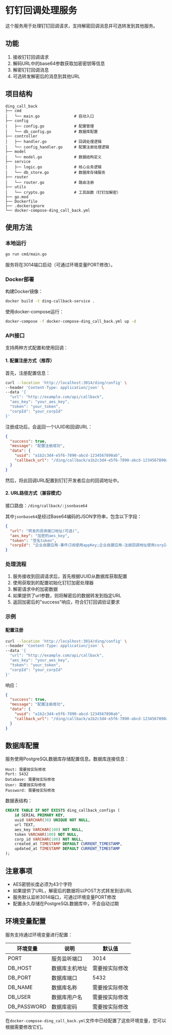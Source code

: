 # 钉钉回调处理服务

这个服务用于处理钉钉回调请求，支持解密回调消息并可选转发到其他服务。

## 功能

1. 接收钉钉回调请求
2. 解码URL中的base64参数获取加密密钥等信息
3. 解密钉钉回调消息
4. 可选转发解密后的消息到其他URL

## 项目结构

```
ding_call_back
├── cmd
│   └── main.go               # 启动入口
├── config
│   ├── config.go             # 配置管理
│   └── db_config.go          # 数据库配置
├── controller
│   ├── handler.go            # 回调处理逻辑
│   └── config_handler.go     # 配置注册处理逻辑
├── model
│   └── model.go              # 数据结构定义
├── service
│   ├── logic.go              # 核心业务逻辑
│   └── db_store.go           # 数据库存储服务
├── router
│   └── router.go             # 路由注册
├── utils
│   └── crypto.go             # 工具函数（钉钉加解密）
├── go.mod
├── Dockerfile
├── .dockerignore
└── docker-compose-ding_call_back.yml
```

## 使用方法

### 本地运行

```bash
go run cmd/main.go
```

服务将在3014端口启动（可通过环境变量PORT修改）。

### Docker部署

构建Docker镜像：

```bash
docker build -t ding-callback-service .
```

使用docker-compose运行：

```bash
docker-compose -f docker-compose-ding_call_back.yml up -d
```

### API接口

支持两种方式配置和使用回调：

#### 1. 配置注册方式（推荐）

首先，注册配置信息：

```bash
curl --location 'http://localhost:3014/ding/config' \
--header 'Content-Type: application/json' \
--data '{
  "url": "http://example.com/api/callback",
  "aes_key": "your_aes_key",
  "token": "your_token",
  "corpId": "your_corpId"
}'
```

注册成功后，会返回一个UUID和回调URL：

```json
{
  "success": true,
  "message": "配置注册成功",
  "data": {
    "uuid": "a1b2c3d4-e5f6-7890-abcd-1234567890ab",
    "callback_url": "/ding/callback/a1b2c3d4-e5f6-7890-abcd-1234567890ab"
  }
}
```

然后，将此回调URL配置到钉钉开发者后台的回调地址中。

#### 2. URL路径方式（兼容模式）

接口路由：`/ding/callback/:jsonbase64`

其中`jsonbase64`是经过Base64编码的JSON字符串，包含以下字段：

```json
{
  "url": "转发的具体接口地址(可选)",
  "aes_key": "加密的aes_key",
  "token": "签名token",
  "corpId": "企业自建应用-事件订阅使用appKey;企业自建应用-注册回调地址使用corpId;第三方企业应用使用suiteKey"
}
```

### 处理流程

1. 服务接收到回调请求后，首先根据UUID从数据库获取配置
2. 使用获取到的配置初始化钉钉加密处理器
3. 解密请求中的加密数据
4. 如果提供了url参数，则将解密后的数据转发到指定URL
5. 返回加密后的"success"响应，符合钉钉回调验证要求

### 示例

#### 配置注册

```bash
curl --location 'http://localhost:3014/ding/config' \
--header 'Content-Type: application/json' \
--data '{
  "url": "http://example.com/api/callback",
  "aes_key": "your_aes_key",
  "token": "your_token",
  "corpId": "your_corpId"
}'
```

响应：

```json
{
  "success": true,
  "message": "配置注册成功",
  "data": {
    "uuid": "a1b2c3d4-e5f6-7890-abcd-1234567890ab",
    "callback_url": "/ding/callback/a1b2c3d4-e5f6-7890-abcd-1234567890ab"
  }
}
```

## 数据库配置

服务使用PostgreSQL数据库存储配置信息。数据库连接信息：

```
Host: 需要按实际修改
Port: 5432
Database: 需要按实际修改
User: 需要按实际修改
Password: 需要按实际修改
```

数据表结构：

```sql
CREATE TABLE IF NOT EXISTS ding_callback_configs (
    id SERIAL PRIMARY KEY,
    uuid VARCHAR(36) UNIQUE NOT NULL,
    url TEXT,
    aes_key VARCHAR(100) NOT NULL,
    token VARCHAR(100) NOT NULL,
    corp_id VARCHAR(100) NOT NULL,
    created_at TIMESTAMP DEFAULT CURRENT_TIMESTAMP,
    updated_at TIMESTAMP DEFAULT CURRENT_TIMESTAMP
);
```

## 注意事项

- AES密钥长度必须为43个字符
- 如果提供了URL，解密后的数据将以POST方式转发到该URL
- 服务默认监听3014端口，可通过环境变量PORT修改
- 配置永久存储在PostgreSQL数据库中，不会自动过期

## 环境变量配置

服务支持通过环境变量进行配置：

| 环境变量 | 说明 | 默认值 |
|---------|------|-------|
| PORT | 服务监听端口 | 3014 |
| DB_HOST | 数据库主机地址 | 需要按实际修改|
| DB_PORT | 数据库端口 | 5432 |
| DB_NAME | 数据库名称 | 需要按实际修改 |
| DB_USER | 数据库用户名 | 需要按实际修改 |
| DB_PASSWORD | 数据库密码 | 需要按实际修改 |

在`docker-compose-ding_call_back.yml`文件中已经配置了这些环境变量，您可以根据需要修改它们。 
